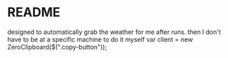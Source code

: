 # README

designed to automatically grab the weather for me after runs. then I don't have to be at a specific machine to do it myself
var client = new ZeroClipboard($(".copy-button"));
